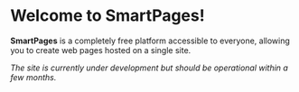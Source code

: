 # Welcome to SmartPages!

**SmartPages** is a completely free platform accessible to everyone, allowing you to create web pages hosted on a single site.

*The site is currently under development but should be operational within a few months.*
